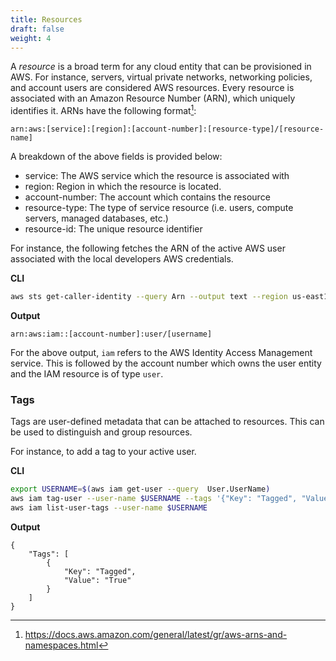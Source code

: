 ```yaml
---
title: Resources
draft: false
weight: 4
---
```


A _resource_ is a broad term for any cloud entity that can be provisioned in AWS. For instance, servers, virtual private networks, networking policies, and account users are considered AWS resources. Every resource is associated with an Amazon Resource Number (ARN),
which uniquely identifies it. ARNs have the following format[^1]:

```
arn:aws:[service]:[region]:[account-number]:[resource-type]/[resource-name]
```

A breakdown of the above fields is provided below:
- service: The AWS service which the resource is associated with 
- region: Region in which the resource is located.
- account-number: The account which contains the resource
- resource-type: The type of service resource (i.e. users, compute servers, managed databases, etc.)
- resource-id: The unique resource identifier

For instance, the following fetches the ARN of the active AWS user associated with 
the local developers AWS credentials.

**CLI**
```sh
aws sts get-caller-identity --query Arn --output text --region us-east1
```
**Output**
```
arn:aws:iam::[account-number]:user/[username]
```

For the above output, `iam` refers to the AWS Identity Access Management service. This is followed by the account number which owns 
the user entity and the IAM resource is of type `user`.
### Tags

Tags are user-defined metadata that can be attached to resources. This 
can be used to distinguish and group resources.

For instance, to add a tag to your active user.

**CLI**
```sh
export USERNAME=$(aws iam get-user --query  User.UserName)
aws iam tag-user --user-name $USERNAME --tags '{"Key": "Tagged", "Value": "True"}'
aws iam list-user-tags --user-name $USERNAME
```
**Output**
```
{
    "Tags": [
        {
            "Key": "Tagged",
            "Value": "True"
        }
    ]
}
```

[^1]: https://docs.aws.amazon.com/general/latest/gr/aws-arns-and-namespaces.html